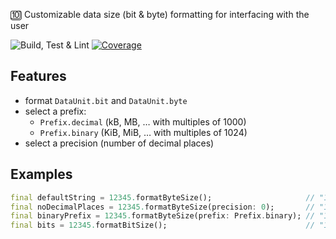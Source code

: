 🔟 Customizable data size (bit & byte) formatting for interfacing with the user

![Build, Test & Lint](https://github.com/JonasWanke/data_size/workflows/Build,%20Test%20&%20Lint/badge.svg)
[![Coverage](https://codecov.io/gh/JonasWanke/data_size/branch/master/graph/badge.svg)](https://codecov.io/gh/JonasWanke/data_size)

## Features

* format `DataUnit.bit` and `DataUnit.byte`
* select a prefix:
  * `Prefix.decimal` (kB, MB, … with multiples of 1000)
  * `Prefix.binary` (KiB, MiB, … with multiples of 1024)
* select a precision (number of decimal places)

## Examples

```dart
final defaultString = 12345.formatByteSize();                     // "12.35 kB"
final noDecimalPlaces = 12345.formatByteSize(precision: 0);       // "12 kB"
final binaryPrefix = 12345.formatByteSize(prefix: Prefix.binary); // "12.06 KiB"
final bits = 12345.formatBitSize();                               // "12.35 kb"
```
